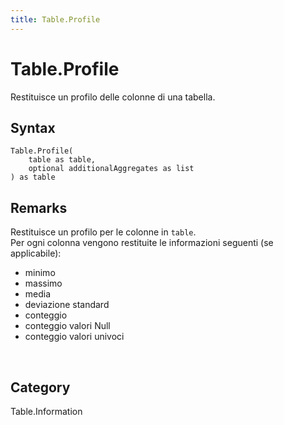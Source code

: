 ```yaml
---
title: Table.Profile
---
```


# Table.Profile


Restituisce un profilo delle colonne di una tabella.


## Syntax

```powerquery
Table.Profile(
    table as table,
    optional additionalAggregates as list
) as table
```


## Remarks

Restituisce un profilo per le colonne in <code>table</code>.<br />Per ogni colonna vengono restituite le informazioni seguenti (se applicabile):<ul>  <li>minimo</li>  <li>massimo</li>  <li>media</li>  <li>deviazione standard</li>  <li>conteggio</li>  <li>conteggio valori Null</li>  <li>conteggio valori univoci</li></ul><br />



## Category
Table.Information
